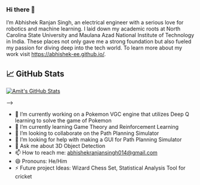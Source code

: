 ### Hi there 👋
 I’m Abhishek Ranjan Singh, an electrical engineer with a serious love for robotics and machine learning. I laid down my academic roots at North Carolina State University and Maulana Azad National Institute of Technology in India. These places not only gave me a strong foundation but also fueled my passion for diving deep into the tech world. To learn more about my work visit https://abhishek-ee.github.io/.

## &#x1f4c8; GitHub Stats
<a href="https://github.com/Abhishek-EE">
  <img align="center" src="https://github-readme-stats.vercel.app/api?username=Abhishek-EE&show_icons=true&line_height=27&count_private=true&title_color=ffffff&text_color=c9cacc&icon_color=2bbc8a&bg_color=1d1f21" alt="Amit's GitHub Stats" />
</a>

--> 

- 🔭 I’m currently working on a Pokemon VGC engine that utilizes Deep Q learning to solve the game of Pokemon
- 🌱 I’m currently learning Game Theory and Reinforcement Learning
- 👯 I’m looking to collaborate on the Path Planning Simulator
- 🤔 I’m looking for help with making a GUI for Path Planning Simulator
- 💬 Ask me about 3D Object Detection
- 📫 How to reach me: abhishekranjansingh014@gmail.com
- 😄 Pronouns: He/Him
- ⚡ Future project Ideas: Wizard Chess Set, Statistical Analysis Tool for cricket
<!-- - ⚡ Fun fact:  -->

